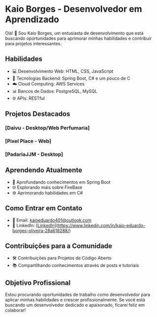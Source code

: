 # Kaio Borges - Desenvolvedor em Aprendizado

Olá! 👋 Sou Kaio Borges, um entusiasta de desenvolvimento que está buscando oportunidades para aprimorar minhas habilidades e contribuir para projetos interessantes.

## Habilidades

- 💻 Desenvolvimento Web: HTML, CSS, JavaScript
- 🚀 Tecnologias Backend: Spring Boot, C# e um pouco de C
- ☁️ Cloud Computing: AWS Services
- 📊 Bancos de Dados: PostgreSQL, MySQL
- 🌐 APIs: RESTful

## Projetos Destacados

### [Daivu - Desktop/Web Perfumaria]
### [Pixel Place - Web]
### [PadariaJJM - Desktop]


## Aprendendo Atualmente

- 🌱 Aprofundando conhecimentos em Spring Boot
- 🌐 Explorando mais sobre FireBase
- ⚙️ Aprimorando habilidades em C#

## Como Entrar em Contato

- 📧 Email: kaioeduardo401@outlook.com
- 💼 LinkedIn: [[LinkedIn](https://www.linkedin.com/in/kaioborges/)](https://www.linkedin.com/in/kaio-eduardo-borges-oliveira-28a618288/)


## Contribuições para a Comunidade

- 🛠️ Contribuições para Projetos de Código Aberto
- 📚 Compartilhando conhecimentos através de posts e tutoriais

## Objetivo Profissional

Estou procurando oportunidades de trabalho como desenvolvedor para aplicar minhas habilidades e crescer profissionalmente. Se você está buscando um desenvolvedor dedicado e apaixonado, ficarei feliz em colaborar!
